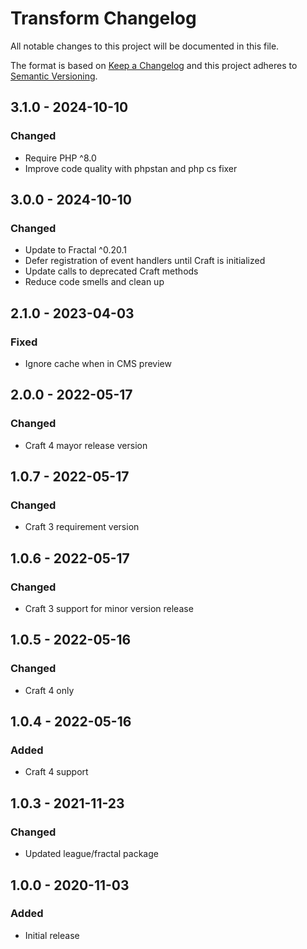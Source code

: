 # Transform Changelog

All notable changes to this project will be documented in this file.

The format is based on [Keep a Changelog](http://keepachangelog.com/) and this project adheres to [Semantic Versioning](http://semver.org/).

## 3.1.0 - 2024-10-10
### Changed
- Require PHP ^8.0
- Improve code quality with phpstan and php cs fixer

## 3.0.0 - 2024-10-10
### Changed
- Update to Fractal ^0.20.1
- Defer registration of event handlers until Craft is initialized
- Update calls to deprecated Craft methods
- Reduce code smells and clean up

## 2.1.0 - 2023-04-03
### Fixed
- Ignore cache when in CMS preview

## 2.0.0 - 2022-05-17
### Changed
- Craft 4 mayor release version

## 1.0.7 - 2022-05-17
### Changed
- Craft 3 requirement version

## 1.0.6 - 2022-05-17
### Changed
- Craft 3 support for minor version release

## 1.0.5 - 2022-05-16
### Changed
- Craft 4 only

## 1.0.4 - 2022-05-16
### Added
- Craft 4 support

## 1.0.3 - 2021-11-23
### Changed
- Updated league/fractal package

## 1.0.0 - 2020-11-03
### Added
- Initial release

